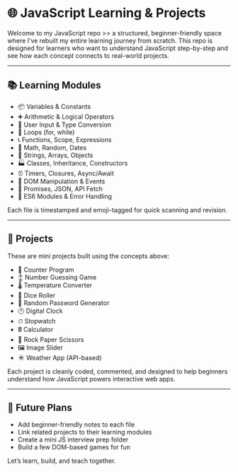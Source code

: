 # 🌐 JavaScript Learning & Projects

Welcome to my JavaScript repo >> a structured, beginner-friendly space where I’ve rebuilt my entire learning journey from scratch. This repo is designed for learners who want to understand JavaScript step-by-step and see how each concept connects to real-world projects.

---

## 📚 Learning Modules

- 📦 Variables & Constants  
- ➕ Arithmetic & Logical Operators  
- 💬 User Input & Type Conversion  
- 🔁 Loops (for, while)  
- 📞 Functions, Scope, Expressions  
- 🧮 Math, Random, Dates  
- 🧵 Strings, Arrays, Objects  
- 🏭 Classes, Inheritance, Constructors  
- ⏰ Timers, Closures, Async/Await  
- 🌳 DOM Manipulation & Events  
- 🤞 Promises, JSON, API Fetch  
- 🚢 ES6 Modules & Error Handling  

Each file is timestamped and emoji-tagged for quick scanning and revision.

---

## 🧩 Projects

These are mini projects built using the concepts above:
- 🔢 Counter Program  
- ↕ Number Guessing Game  
- 🌡️ Temperature Converter  
- 🎲 Dice Roller  
- 🔑 Random Password Generator  
- 🕐 Digital Clock  
- ⏱ Stopwatch  
- 🖩 Calculator  
- 👊 Rock Paper Scissors  
- 🖼️ Image Slider  
- ☀️ Weather App (API-based)

Each project is cleanly coded, commented, and designed to help beginners understand how JavaScript powers interactive web apps.

---

## 🚀 Future Plans

- Add beginner-friendly notes to each file  
- Link related projects to their learning modules  
- Create a mini JS interview prep folder  
- Build a few DOM-based games for fun

Let’s learn, build, and teach together.
